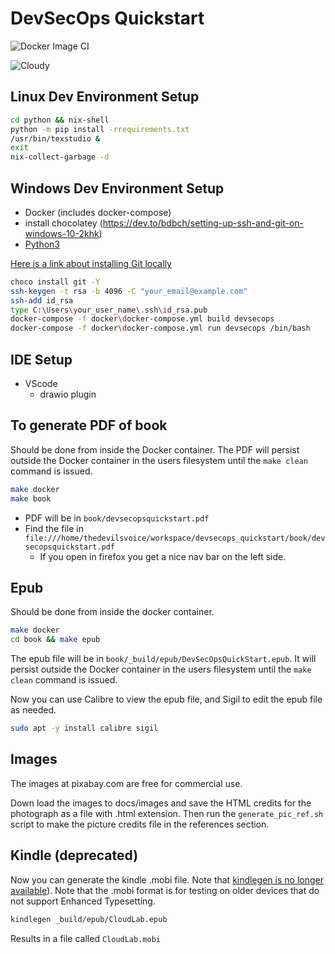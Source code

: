 # DevSecOps Quickstart

![Docker Image CI](https://github.com/thedevilsvoice/devsecops_quickstart/workflows/Docker%20Image%20CI/badge.svg?branch=master)

![Cloudy](https://github.com/thedevilsvoice/devsecops_quickstart/blob/master/docs/images/sky-690293_1920.jpg)

## Linux Dev Environment Setup

```bash
cd python && nix-shell
python -m pip install -rrequirements.txt
/usr/bin/texstudio &
exit
nix-collect-garbage -d
```

## Windows Dev Environment Setup

- Docker (includes docker-compose)
- install chocolatey (https://dev.to/bdbch/setting-up-ssh-and-git-on-windows-10-2khk)
- [Python3](https://www.python.org/downloads/windows/)

[Here is a link about installing Git locally](https://dev.to/bdbch/setting-up-ssh-and-git-on-windows-10-2khk)

```bash
choco install git -Y
ssh-keygen -t rsa -b 4096 -C "your_email@example.com"
ssh-add id_rsa
type C:\Users\your_user_name\.ssh\id_rsa.pub
docker-compose -f docker\docker-compose.yml build devsecops
docker-compose -f docker\docker-compose.yml run devsecops /bin/bash
```

## IDE Setup

- VScode
  - drawio plugin

## To generate PDF of book

Should be done from inside the Docker container. The PDF will persist
outside the Docker container in the users filesystem until
the `make clean` command is issued.

```bash
make docker
make book
```

- PDF will be in `book/devsecopsquickstart.pdf`
- Find the file in `file:///home/thedevilsvoice/workspace/devsecops_quickstart/book/devsecopsquickstart.pdf`
  - If you open in firefox you get a nice nav bar on the left side.

## Epub

Should be done from inside the docker container.

```bash
make docker
cd book && make epub
```

The epub file will be in `book/_build/epub/DevSecOpsQuickStart.epub`. It
will persist outside the Docker container in the users filesystem until
the `make clean` command is issued.

Now you can use Calibre to view the epub file, and Sigil to edit the
epub file as needed.

```bash
sudo apt -y install calibre sigil
```

## Images

The images at pixabay.com are free for commercial use.

Down load the images to docs/images and save the HTML credits
for the photograph as a file with .html extension. Then run the
`generate_pic_ref.sh` script to make the picture credits file
in the references section.

## Kindle (deprecated)

Now you can generate the kindle .mobi file. Note that [kindlegen is no longer
available](https://www.amazon.com/gp/feature.html?docId=1000765211)). Note that
the .mobi format is for testing on older devices that do not support
Enhanced Typesetting.

```bash
kindlegen _build/epub/CloudLab.epub
```

Results in a file called `CloudLab.mobi`
